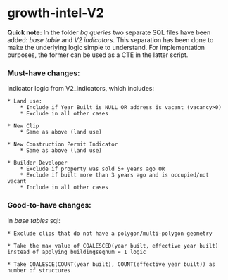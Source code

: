 # growth-intel-V2

**Quick note:**
In the folder _bq queries_ two separate SQL files have been added: _base table_ and _V2 indicators_. This separation has been done to make the underlying logic simple to understand. For implementation purposes, the former can be used as a CTE in the latter script.

### Must-have changes:
Indicator logic from V2_indicators, which includes:

    * Land use:
        * Include if Year Built is NULL OR address is vacant (vacancy>0)
        * Exclude in all other cases

    * New Clip
        * Same as above (land use)

    * New Construction Permit Indicator
        * Same as above (land use) 

    * Builder Developer
        * Exclude if property was sold 5+ years ago OR 
        * Exclude if built more than 3 years ago and is occupied/not vacant
        * Include in all other cases


### Good-to-have changes:
In _base tables_ sql:

    * Exclude clips that do not have a polygon/multi-polygon geometry

    * Take the max value of COALESCED(year built, effective year built) instead of applying buildingseqnum = 1 logic
    
    * Take COALESCE(COUNT(year built), COUNT(effective year built)) as number of structures
